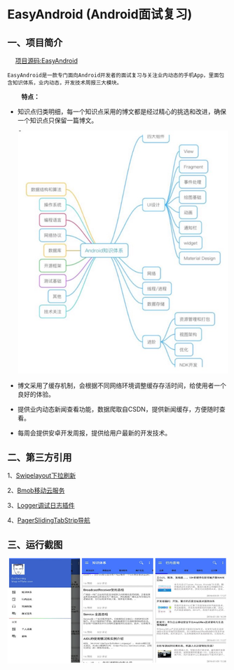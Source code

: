 #  EasyAndroid (Android面试复习)

## 一、项目简介 ##
　
[项目源码:EasyAndroid](https://github.com/M78Snail/EasyAndroid)

	EasyAndroid是一款专门面向Android开发者的面试复习与关注业内动态的手机App，里面包含知识体系，业内动态，开发技术周报三大模块。
　　
**特点：**

* 知识点归类明细，每一个知识点采用的博文都是经过精心的挑选和改进，确保一个知识点只保留一篇博文。
 
	![](https://github.com/M78Snail/EasyAndroid/blob/master/pic/header01.png)
 

* 博文采用了缓存机制，会根据不同网络环境调整缓存存活时间，给使用者一个良好的体验。

* 提供业内动态新闻查看功能，数据爬取自CSDN，提供新闻缓存，方便随时查看。

* 每周会提供安卓开发周报，提供给用户最新的开发技术。

<!-- more -->



## 二、第三方引用 ##

1、[Swipelayout下拉刷新](https://github.com/daimajia/AndroidSwipeLayout)

2、[Bmob移动云服务](http://www.bmob.cn/)

3、[Logger调试日志插件](https://github.com/orhanobut/logger)

4、[PagerSlidingTabStrip导航](https://github.com/astuetz/PagerSlidingTabStrip)

## 三、运行截图 ##

![](https://github.com/M78Snail/EasyAndroid/blob/master/pic/main.jpg)



